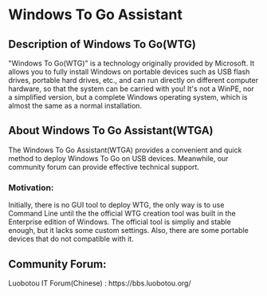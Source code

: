 <h1>Windows To Go Assistant</h1>
<h2>Description of Windows To Go(WTG)</h2>

"Windows To Go(WTG)" is a technology originally provided by Microsoft.
It allows you to fully install Windows on portable devices such as USB flash drives, portable hard drives, etc.,
 and can run directly on different computer hardware, so that the system can be carried with you!
It's not a WinPE, nor a simplified version, but a complete Windows operating system, which is almost the same
as a normal installation.

<h2>About Windows To Go Assistant(WTGA)</h2>
The Windows To Go Assistant(WTGA) provides a convenient and quick method to deploy Windows To Go on USB devices. Meanwhile, our community forum 
can provide effective technical support.

<h3>Motivation:  </h3>
Initially, there is no GUI tool to deploy WTG, the only way is to use Command Line until the the official WTG creation tool was built in the Enterprise edition of Windows.
The official tool is simpliy and stable enough, but it lacks some custom settings. Also, there are some portable devices that do not compatible with it.

<h2>Community Forum:</h2>
Luobotou IT Forum(Chinese) : https://bbs.luobotou.org/




